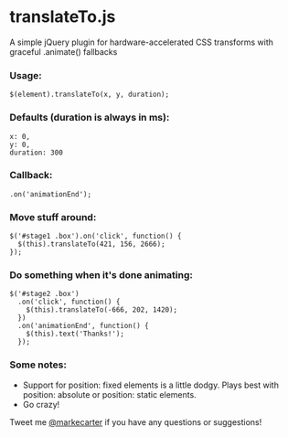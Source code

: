 translateTo.js
==============

A simple jQuery plugin for hardware-accelerated CSS transforms with graceful .animate() fallbacks

### Usage:

    $(element).translateTo(x, y, duration);
  
### Defaults (duration is always in ms):

    x: 0,
    y: 0,
    duration: 300

### Callback:

    .on('animationEnd');

### Move stuff around:

    $('#stage1 .box').on('click', function() {
      $(this).translateTo(421, 156, 2666);
    });

### Do something when it's done animating:

    $('#stage2 .box')
      .on('click', function() {
        $(this).translateTo(-666, 202, 1420);
      })
      .on('animationEnd', function() {
        $(this).text('Thanks!');
      });

### Some notes:
* Support for position: fixed elements is a little dodgy. Plays best with position: absolute or position: static elements.
* Go crazy!

Tweet me [@markecarter](http://twitter.com/markecarter "@markecarter") if you have any questions or suggestions!